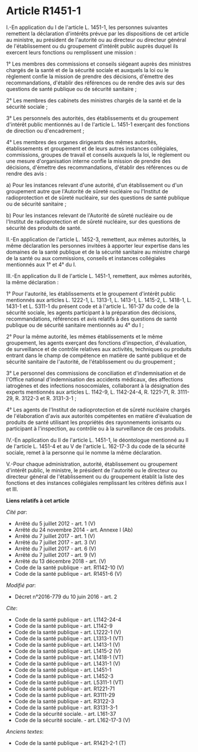 # Article R1451-1

I.-En application du I de l'article L. 1451-1, les personnes suivantes remettent la déclaration d'intérêts prévue par les
dispositions de cet article au ministre, au président de l'autorité ou au directeur ou directeur général de l'établissement
ou du groupement d'intérêt public auprès duquel ils exercent leurs fonctions ou remplissent une mission : 

1° Les membres des commissions et conseils siégeant auprès des ministres chargés de la santé et de la sécurité sociale et
auxquels la loi ou le règlement confie la mission de prendre des décisions, d'émettre des recommandations, d'établir des
références ou de rendre des avis sur des questions de santé publique ou de sécurité sanitaire ; 

2° Les membres des cabinets des ministres chargés de la santé et de la sécurité sociale ; 

3° Les personnels des autorités, des établissements et du groupement d'intérêt public mentionnés au I de l'article L. 1451-1
exerçant des fonctions de direction ou d'encadrement ; 

4° Les membres des organes dirigeants des mêmes autorités, établissements et groupement et de leurs autres instances
collégiales, commissions, groupes de travail et conseils auxquels la loi, le règlement ou une mesure d'organisation interne
confie la mission de prendre des décisions, d'émettre des recommandations, d'établir des références ou de rendre des avis : 

a) Pour les instances relevant d'une autorité, d'un établissement ou d'un groupement autre que l'Autorité de sûreté nucléaire
ou l'Institut de radioprotection et de sûreté nucléaire, sur des questions de santé publique ou de sécurité sanitaire ; 

b) Pour les instances relevant de l'Autorité de sûreté nucléaire ou de l'Institut de radioprotection et de sûreté nucléaire,
sur des questions de sécurité des produits de santé. 

II.-En application de l'article L. 1452-3, remettent, aux mêmes autorités, la même déclaration les personnes invitées à
apporter leur expertise dans les domaines de la santé publique et de la sécurité sanitaire au ministre chargé de la santé ou
aux commissions, conseils et instances collégiales mentionnés aux 1° et 4° du I. 

III.-En application du II de l'article L. 1451-1, remettent, aux mêmes autorités, la même déclaration : 

1° Pour l'autorité, les établissements et le groupement d'intérêt public mentionnés aux articles L. 1222-1, L. 1313-1, L.
1413-1, L. 1415-2, L. 1418-1, L. 1431-1 et L. 5311-1 du présent code et à l'article L. 161-37 du code de la sécurité sociale,
les agents participant à la préparation des décisions, recommandations, références et avis relatifs à des questions de santé
publique ou de sécurité sanitaire mentionnés au 4° du I ; 

2° Pour la même autorité, les mêmes établissements et le même groupement, les agents exerçant des fonctions d'inspection,
d'évaluation, de surveillance et de contrôle relatives aux activités, techniques ou produits entrant dans le champ de
compétence en matière de santé publique et de sécurité sanitaire de l'autorité, de l'établissement ou du groupement ; 

3° Le personnel des commissions de conciliation et d'indemnisation et de l'Office national d'indemnisation des accidents
médicaux, des affections iatrogènes et des infections nosocomiales, collaborant à la désignation des experts mentionnés aux
articles L. 1142-9, L. 1142-24-4, R. 1221-71, R. 3111-29, R. 3122-3 et R. 3131-3-1 ; 

4° Les agents de l'Institut de radioprotection et de sûreté nucléaire chargés de l'élaboration d'avis aux autorités
compétentes en matière d'évaluation de produits de santé utilisant les propriétés des rayonnements ionisants ou participant à
l'inspection, au contrôle ou à la surveillance de ces produits. 

IV.-En application du II de l'article L. 1451-1, le déontologue mentionné au II de l'article L. 1451-4 et au V de l'article
L. 162-17-3 du code de la sécurité sociale, remet à la personne qui le nomme la même déclaration. 

V.-Pour chaque administration, autorité, établissement ou groupement d'intérêt public, le ministre, le président de
l'autorité ou le directeur ou directeur général de l'établissement ou du groupement établit la liste des fonctions et des
instances collégiales remplissant les critères définis aux I et III.

**Liens relatifs à cet article**

_Cité par_:

  - Arrêté du 5 juillet 2012 - art. 1 (V)
  - Arrêté du 24 novembre 2014 - art. Annexe I (Ab)
  - Arrêté du 7 juillet 2017 - art. 1 (V)
  - Arrêté du 7 juillet 2017 - art. 3 (V)
  - Arrêté du 7 juillet 2017 - art. 6 (V)
  - Arrêté du 7 juillet 2017 - art. 9 (V)
  - Arrêté du 13 décembre 2018 - art. (V)
  - Code de la santé publique - art. R1142-10 (V)
  - Code de la santé publique - art. R1451-6 (V)

_Modifié par_:

  - Décret n°2016-779 du 10 juin 2016 - art. 2

_Cite_:

  - Code de la santé publique - art. L1142-24-4
  - Code de la santé publique - art. L1142-9
  - Code de la santé publique - art. L1222-1 (V)
  - Code de la santé publique - art. L1313-1 (VT)
  - Code de la santé publique - art. L1413-1 (V)
  - Code de la santé publique - art. L1415-2 (V)
  - Code de la santé publique - art. L1418-1 (VT)
  - Code de la santé publique - art. L1431-1 (V)
  - Code de la santé publique - art. L1451-1
  - Code de la santé publique - art. L1452-3
  - Code de la santé publique - art. L5311-1 (VT)
  - Code de la santé publique - art. R1221-71
  - Code de la santé publique - art. R3111-29
  - Code de la santé publique - art. R3122-3
  - Code de la santé publique - art. R3131-3-1
  - Code de la sécurité sociale. - art. L161-37
  - Code de la sécurité sociale. - art. L162-17-3 (V)

_Anciens textes_:

  - Code de la santé publique - art. R1421-2-1 (T)
